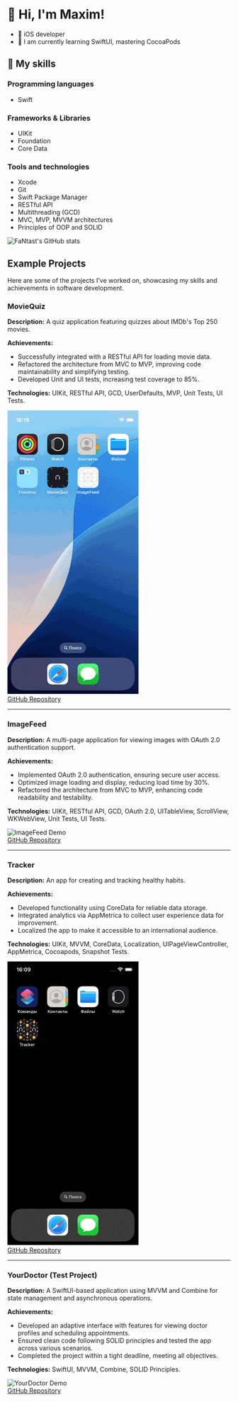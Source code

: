 # 👋 Hi, I'm Maxim!

- 📱 iOS developer
- 💭 I am currently learning SwiftUI, mastering CocoaPods
## 🚀 My skills

### Programming languages

- Swift
### Frameworks & Libraries

- UIKit
- Foundation
- Core Data
### Tools and technologies

- Xcode
- Git
- Swift Package Manager
- RESTful API
- Multithreading (GCD)
- MVC, MVP, MVVM architectures
- Principles of OOP and SOLID

![FaNtast's GitHub stats](https://github-readme-stats.vercel.app/api?username=FaNtast2912&show_icons=true&theme=tokyonight)

## Example Projects

Here are some of the projects I've worked on, showcasing my skills and achievements in software development.

### MovieQuiz

**Description:** A quiz application featuring quizzes about IMDb's Top 250 movies.

**Achievements:**
- Successfully integrated with a RESTful API for loading movie data.
- Refactored the architecture from MVC to MVP, improving code maintainability and simplifying testing.
- Developed Unit and UI tests, increasing test coverage to 85%.

**Technologies:** UIKit, RESTful API, GCD, UserDefaults, MVP, Unit Tests, UI Tests.

![MovieQuiz Demo](https://raw.githubusercontent.com/FaNtast2912/MovieQuiz/main/Demo/MovieQuizDemo.gif)  
[GitHub Repository](https://github.com/FaNtast2912/MovieQuiz)

---

### ImageFeed

**Description:** A multi-page application for viewing images with OAuth 2.0 authentication support.

**Achievements:**
- Implemented OAuth 2.0 authentication, ensuring secure user access.
- Optimized image loading and display, reducing load time by 30%.
- Refactored the architecture from MVC to MVP, enhancing code readability and testability.

**Technologies:** UIKit, RESTful API, GCD, OAuth 2.0, UITableView, ScrollView, WKWebView, Unit Tests, UI Tests.

![ImageFeed Demo](https://raw.githubusercontent.com/FaNtast2912/ImageFeed/main/Demo/ImageFeedDemo.gif)  
[GitHub Repository](https://github.com/FaNtast2912/ImageFeed)

---

### Tracker

**Description:** An app for creating and tracking healthy habits.

**Achievements:**
- Developed functionality using CoreData for reliable data storage.
- Integrated analytics via AppMetrica to collect user experience data for improvement.
- Localized the app to make it accessible to an international audience.

**Technologies:** UIKit, MVVM, CoreData, Localization, UIPageViewController, AppMetrica, Cocoapods, Snapshot Tests.

![Tracker Demo](https://raw.githubusercontent.com/FaNtast2912/Tracker/main/Demo/TrackerDemo.gif)  
[GitHub Repository](https://github.com/FaNtast2912/Tracker)

---

### YourDoctor (Test Project)

**Description:** A SwiftUI-based application using MVVM and Combine for state management and asynchronous operations.

**Achievements:**
- Developed an adaptive interface with features for viewing doctor profiles and scheduling appointments.
- Ensured clean code following SOLID principles and tested the app across various scenarios.
- Completed the project within a tight deadline, meeting all objectives.

**Technologies:** SwiftUI, MVVM, Combine, SOLID Principles.

![YourDoctor Demo](https://raw.githubusercontent.com/FaNtast2912/YourDoctor/main/Demo/YourDoctorDemo.gif)  
[GitHub Repository](https://github.com/FaNtast2912/YourDoctor)
